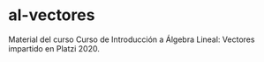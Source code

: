 # al-vectores
Material del curso Curso de Introducción a Álgebra Lineal: Vectores impartido en Platzi 2020. 
